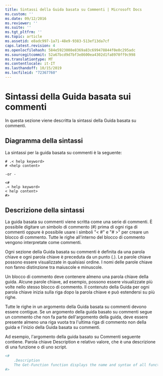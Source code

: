```yaml
---
title: Sintassi della Guida basata su Commenti | Microsoft Docs
ms.custom: ''
ms.date: 09/12/2016
ms.reviewer: ''
ms.suite: ''
ms.tgt_pltfrm: ''
ms.topic: article
ms.assetid: e8adc997-1a71-48e9-9383-513ef13da7cf
caps.latest.revision: 4
ms.openlocfilehash: 584e5923008e8369a83c699478844f0e0c295adc
ms.sourcegitcommit: 52a67bcd9d7bf3e8600ea4302d1fa8970ff9c998
ms.translationtype: MT
ms.contentlocale: it-IT
ms.lasthandoff: 10/15/2019
ms.locfileid: "72367760"
---
```

# <a name="syntax-of-comment-based-help"></a>Sintassi della Guida basata sui commenti

In questa sezione viene descritta la sintassi della Guida basata su commenti.

## <a name="syntax-diagram"></a>Diagramma della sintassi

 La sintassi per la guida basata su commenti è la seguente:

```
# .< help keyword>
# <help content>

-or -

<#
.< help keyword>
< help content>
#>
```

## <a name="syntax-description"></a>Descrizione della sintassi

 La guida basata su commenti viene scritta come una serie di commenti. È possibile digitare un simbolo di commento (#) prima di ogni riga di commenti oppure è possibile usare i simboli "\< #" e "# >" per creare un blocco di commento. Tutte le righe all'interno del blocco di commento vengono interpretate come commenti.

 Ogni sezione della Guida basata su commenti è definita da una parola chiave e ogni parola chiave è preceduta da un punto (.). Le parole chiave possono essere visualizzate in qualsiasi ordine. I nomi delle parole chiave non fanno distinzione tra maiuscole e minuscole.

 Un blocco di commento deve contenere almeno una parola chiave della guida. Alcune parole chiave, ad esempio, possono essere visualizzate più volte nello stesso blocco di commento. Il contenuto della Guida per ogni parola chiave inizia sulla riga dopo la parola chiave e può estendersi su più righe.

 Tutte le righe in un argomento della Guida basata su commenti devono essere contigue. Se un argomento della guida basato su commenti segue un commento che non fa parte dell'argomento della guida, deve essere presente almeno una riga vuota tra l'ultima riga di commento non della guida e l'inizio della Guida basata su commenti.

 Ad esempio, l'argomento della guida basato su Commenti seguente contiene. Parola chiave Description e relativo valore, che è una descrizione di una funzione o di uno script.

```powershell
<#
    .Description
    The Get-Function function displays the name and syntax of all functions in the session.
#>
```